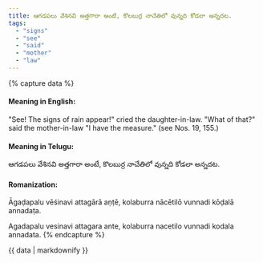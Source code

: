 ```yaml
---
title: ఆగడపలు వేశినవి అత్తగారా అంటే, కొలబుర్ర నాచేతిలో వున్నది కోడలా అన్నదట.
tags:
  - "signs"
  - "see"
  - "said"
  - "mother"
  - "law"
---
```


{% capture data %}
#### Meaning in English:
"See! The signs of rain appear!" cried the daughter-in-law. "What of that?" said the mother-in-law "I have the measure."
(see Nos. 19, 155.)

#### Meaning in Telugu:
ఆగడపలు వేశినవి అత్తగారా అంటే, కొలబుర్ర నాచేతిలో వున్నది కోడలా అన్నదట.

#### Romanization:
Āgaḍapalu vēśinavi attagārā aṇṭē, kolaburra nācētilō vunnadi kōḍalā annadaṭa.

Agadapalu vesinavi attagara ante, kolaburra nacetilo vunnadi kodala annadata.
{% endcapture %}

{{ data | markdownify }}

